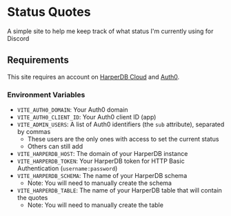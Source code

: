 # Status Quotes

A simple site to help me keep track of what status I'm currently using for Discord

## Requirements

This site requires an account on [HarperDB Cloud](https://harperdb.io/product/harperdb-cloud/) and [Auth0](https://auth0.com/).

### Environment Variables

-   `VITE_AUTH0_DOMAIN`: Your Auth0 domain
-   `VITE_AUTH0_CLIENT_ID`: Your Auth0 client ID (app)
-   `VITE_ADMIN_USERS`: A list of Auth0 identifiers (the `sub` attribute), separated by commas
    -   These users are the only ones with access to set the current status
    -   Others can still add
-   `VITE_HARPERDB_HOST`: The domain of your HarperDB instance
-   `VITE_HARPERDB_TOKEN`: Your HarperDB token for HTTP Basic Authentication (`username:password`)
-   `VITE_HARPERDB_SCHEMA`: The name of your HarperDB schema
    -   Note: You will need to manually create the schema
-   `VITE_HARPERDB_TABLE`: The name of your HarperDB table that will contain the quotes
    -   Note: You will need to manually create the table
